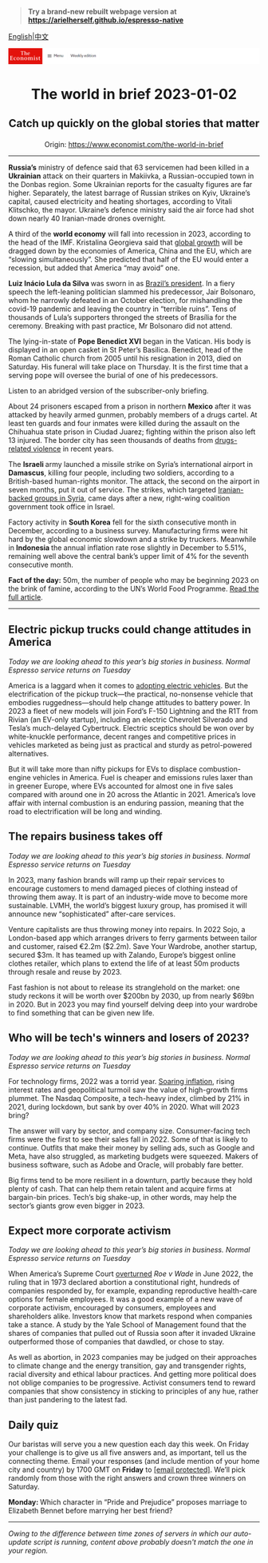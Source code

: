 > **Try a brand-new rebuilt webpage version at https://arielherself.github.io/espresso-native**

[English](https://github.com/arielherself/espresso/blob/main/README.md)|[中文](https://github-com.translate.goog/arielherself/espresso/blob/main/README.md?_x_tr_sl=en&_x_tr_tl=zh-CN&_x_tr_hl=zh-CN&_x_tr_pto=wapp)



![The Economist](menubar.png)

# <p align="center">The world in brief 2023-01-02</p>

## <p align="center">Catch up quickly on the global stories that matter</p>

<p align="center">Origin: <a href="https://www.economist.com/the-world-in-brief">https://www.economist.com/the-world-in-brief</a><hr>

<strong>Russia’s</strong> ministry of defence said that 63 servicemen had been killed in a <strong>Ukrainian</strong> attack on their quarters in Makiivka, a Russian-occupied town in the Donbas region. Some Ukrainian reports for the casualty figures are far higher. Separately, the latest barrage of Russian strikes on Kyiv, Ukraine’s capital, caused electricity and heating shortages, according to Vitali Klitschko, the mayor. Ukraine’s defence ministry said the air force had shot down nearly 40 Iranian-made drones overnight. 

A third of the <strong>world economy</strong> will fall into recession in 2023, according to the head of the IMF. Kristalina Georgieva said that [global growth](https://www.economist.com/podcasts/2022/12/05/what-are-the-prospects-for-the-world-economy-in-2023) will be dragged down by the economies of America, China and the EU, which are “slowing simultaneously”. She predicted that half of the EU would enter a recession, but added that America “may avoid” one.

<strong>Luiz Inácio Lula da Silva </strong>was sworn in as [Brazil’s president](https://www.economist.com/the-americas/2022/12/31/brazils-new-president-faces-a-fiscal-crunch-and-a-fickle-congress). In a fiery speech the left-leaning politician slammed his predecessor, Jair Bolsonaro, whom he narrowly defeated in an October election, for mishandling the covid-19 pandemic and leaving the country in “terrible ruins”. Tens of thousands of Lula’s supporters thronged the streets of Brasília for the ceremony. Breaking with past practice, Mr Bolsonaro did not attend.

The lying-in-state of <strong>Pope Benedict XVI</strong> began in the Vatican. His body is displayed in an open casket in St Peter’s Basilica. Benedict, head of the Roman Catholic church from 2005 until his resignation in 2013, died on Saturday. His funeral will take place on Thursday. It is the first time that a serving pope will oversee the burial of one of his predecessors.

Listen to an abridged version of the subscriber-only briefing.

About 24 prisoners escaped from a prison in northern <strong>Mexico</strong> after it was attacked by heavily armed gunmen, probably members of a drugs cartel. At least ten guards and four inmates were killed during the assault on the Chihuahua state prison in Ciudad Juarez; fighting within the prison also left 13 injured. The border city has seen thousands of deaths from [drugs-related violence](https://www.economist.com/leaders/2022/06/30/staggering-numbers-of-mexicans-are-vanishing-heres-how-to-save-them) in recent years.

The <strong>Israeli </strong>army launched a missile strike on Syria’s international airport in <strong>Damascus</strong>, killing four people, including two soldiers, according to a British-based human-rights monitor. The attack, the second on the airport in seven months, put it out of service. The strikes, which targeted [Iranian-backed groups in Syria](https://www.economist.com/the-world-ahead/2022/11/18/the-middle-easts-complex-web-of-alliances-is-evolving), came days after a new, right-wing coalition government took office in Israel.

Factory activity in <strong>South Korea</strong> fell for the sixth consecutive month in December, according to a business survey. Manufacturing firms were hit hard by the global economic slowdown and a strike by truckers. Meanwhile in <strong>Indonesia </strong>the annual inflation rate rose slightly in December to 5.51%, remaining well above the central bank’s upper limit of 4% for the seventh consecutive month.

<strong>Fact of the day:</strong> 50m, the number of people who may be beginning 2023 on the brink of famine, according to the UN’s World Food Programme. [Read the full article](https://www.economist.com/the-world-ahead/2022/11/18/global-hunger-is-now-more-a-problem-of-price-than-availability).

----------

## Electric pickup trucks could change attitudes in America

<em>Today we are looking ahead to this year’s big stories in business. Normal Espresso service returns on Tuesday</em>

America is a laggard when it comes to [adopting electric vehicles](https://www.economist.com/graphic-detail/2022/06/02/the-electric-vehicle-revolution-is-not-happening-fast-enough). But the electrification of the pickup truck—the practical, no-nonsense vehicle that embodies ruggedness—should help change attitudes to battery power. In 2023 a fleet of new models will join Ford’s F-150 Lightning and the R1T from Rivian (an EV-only startup), including an electric Chevrolet Silverado and Tesla’s much-delayed Cybertruck. Electric sceptics should be won over by white-knuckle performance, decent ranges and competitive prices in vehicles marketed as being just as practical and sturdy as petrol-powered alternatives.

But it will take more than nifty pickups for EVs to displace combustion-engine vehicles in America. Fuel is cheaper and emissions rules laxer than in greener Europe, where EVs accounted for almost one in five sales compared with around one in 20 across the Atlantic in 2021. America’s love affair with internal combustion is an enduring passion, meaning that the road to electrification will be long and winding.

## The repairs business takes off

<em>Today we are looking ahead to this year’s big stories in business. Normal Espresso service returns on Tuesday</em>

In 2023, many fashion brands will ramp up their repair services to encourage customers to mend damaged pieces of clothing instead of throwing them away. It is part of an industry-wide move to become more sustainable. LVMH, the world’s biggest luxury group, has promised it will announce new “sophisticated” after-care services.

Venture capitalists are thus throwing money into repairs. In 2022 Sojo, a London-based app which arranges drivers to ferry garments between tailor and customer, raised €2.2m ($2.2m). Save Your Wardrobe, another startup, secured $3m. It has teamed up with Zalando, Europe’s biggest online clothes retailer, which plans to extend the life of at least 50m products through resale and reuse by 2023.

Fast fashion is not about to release its stranglehold on the market: one study reckons it will be worth over $200bn by 2030, up from nearly $69bn in 2020. But in 2023 you may find yourself delving deep into your wardrobe to find something that can be given new life.

## Who will be tech&#x27;s winners and losers of 2023?

<em>Today we are looking ahead to this year’s big stories in business. Normal Espresso service returns on Tuesday</em>

For technology firms, 2022 was a torrid year. [Soaring inflation](https://www.economist.com/finance-and-economics/2022/12/21/2022-has-been-a-year-of-brutal-inflation), rising interest rates and geopolitical turmoil saw the value of high-growth firms plummet. The Nasdaq Composite, a tech-heavy index, climbed by 21% in 2021, during lockdown, but sank by over 40% in 2020. What will 2023 bring?

The answer will vary by sector, and company size. Consumer-facing tech firms were the first to see their sales fall in 2022. Some of that is likely to continue. Outfits that make their money by selling ads, such as Google and Meta, have also struggled, as marketing budgets were squeezed. Makers of business software, such as Adobe and Oracle, will probably fare better. 

Big firms tend to be more resilient in a downturn, partly because they hold plenty of cash. That can help them retain talent and acquire firms at bargain-bin prices. Tech’s big shake-up, in other words, may help the sector’s giants grow even bigger in 2023.

## Expect more corporate activism

<em>Today we are looking ahead to this year’s big stories in business. Normal Espresso service returns on Tuesday</em>

When America’s Supreme Court [overturned](https://www.economist.com/leaders/2022/06/24/the-supreme-courts-rejection-of-roe-will-hurt-the-poorest-most) <em>Roe v Wade</em> in June 2022, the ruling that in 1973 declared abortion a constitutional right, hundreds of companies responded by, for example, expanding reproductive health-care options for female employees. It was a good example of a new wave of corporate activism, encouraged by consumers, employees and shareholders alike. Investors know that markets respond when companies take a stance. A study by the Yale School of Management found that the shares of companies that pulled out of Russia soon after it invaded Ukraine outperformed those of companies that dawdled, or chose to stay.

As well as abortion, in 2023 companies may be judged on their approaches to climate change and the energy transition, gay and transgender rights, racial diversity and ethical labour practices. And getting more political does not oblige companies to be progressive. Activist consumers tend to reward companies that show consistency in sticking to principles of any hue, rather than just pandering to the latest fad.

## Daily quiz

Our baristas will serve you a new question each day this week. On Friday your challenge is to give us all five answers and, as important, tell us the connecting theme. Email your responses (and include mention of your home city and country) by 1700 GMT on <strong>Friday</strong> to [<span class="__cf_email__" data-cfemail="abfadec2d1eed8dbd9ced8d8c4ebcec8c4c5c4c6c2d8df85c8c4c6">[email&#160;protected]</span>](https://mail.google.com/mail/?view=cm&amp;fs=1&amp;tf=1&amp;to=QuizEspresso@economist.com). We’ll pick randomly from those with the right answers and crown three winners on Saturday.

<strong>Monday: </strong>Which character in “Pride and Prejudice” proposes marriage to Elizabeth Bennet before marrying her best friend?

----------

*Owing to the difference between time zones of servers in which our auto-update script is running, content above probably doesn't match the one in your region.*
